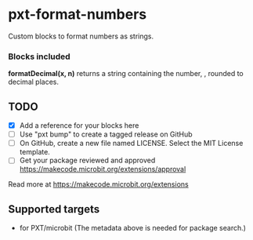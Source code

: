 # pxt-format-numbers
Custom blocks to format numbers as strings.

### Blocks included
**formatDecimal(x, n)** returns a string containing 
the number, <x>, rounded to <n> decimal places.


## TODO

- [x] Add a reference for your blocks here
- [ ] Use "pxt bump" to create a tagged release on GitHub
- [ ] On GitHub, create a new file named LICENSE. Select the MIT License template.
- [ ] Get your package reviewed and approved https://makecode.microbit.org/extensions/approval

Read more at https://makecode.microbit.org/extensions

## Supported targets

* for PXT/microbit
(The metadata above is needed for package search.)

